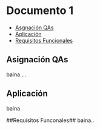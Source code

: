 Documento 1
===========

  - [Asgnación QAs](#asignación-qas)
  - [Aplicación](#aplicación)
  - [Requisitos Funcionales](#requisitos-funcionales)

## Asignación QAs ##
baina....

## Aplicación ##
baina

##Requisitos Funconales##
baina..



